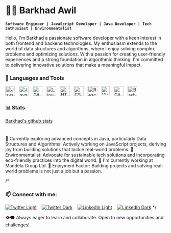 # 👨‍💻 Barkhad Awil

**`Software Engineer | JavaScript Developer | Java Developer | Tech Enthusiast | Environmentalist`**

Hello, I'm Barkhad a passionate software developer with a keen interest in both frontend and backend technologies.
My enthusiasm extends to the world of data structures and algorithms, where I enjoy solving complex problems and optimizing solutions. With a passion for creating user-friendly experiences and a strong foundation in algorithmic thinking, I'm committed to delivering innovative solutions that make a meaningful impact.

### 🧰 Languages and Tools

<img align="left" alt="Java" width="30px" style="padding-right:10px;" src="https://cdn.jsdelivr.net/gh/devicons/devicon/icons/java/java-original.svg"/>
<img align="left" alt="JavaScript" width="30px" style="padding-right:10px;" src="https://cdn.jsdelivr.net/gh/devicons/devicon/icons/javascript/javascript-plain.svg" />
<img align="left" alt="Git" width="30px" style="padding-right:10px;" src="https://cdn.jsdelivr.net/gh/devicons/devicon/icons/git/git-original.svg" />
<img align="left" alt="Linux" width="30px" style="padding-right:10px;" src="https://cdn.jsdelivr.net/gh/devicons/devicon/icons/linux/linux-original.svg" />
<img align="left" alt="HTML" width="30px" style="padding-right:10px;" src="https://cdn.jsdelivr.net/gh/devicons/devicon/icons/html5/html5-plain.svg" />
<img align="left" alt="CSS" width="30px" style="padding-right:10px;" src="https://cdn.jsdelivr.net/gh/devicons/devicon/icons/css3/css3-plain.svg" />
<img align="left" alt="React" width="30px" style="padding-right:10px;" src="https://cdn.jsdelivr.net/gh/devicons/devicon/icons/react/react-original.svg" />
<img align="left" alt="Visual Studio Code" width="26px" src="https://cdn.jsdelivr.net/gh/devicons/devicon/icons/vscode/vscode-original.svg" style="padding-right:10px;" />
<img align="left" alt="GitHub" width="30px" style="padding-right:10px;" src="https://cdn.jsdelivr.net/gh/devicons/devicon/icons/github/github-original.svg" />
<img align="left" alt="Bash" width="30px" style="padding-right:10px;" src="https://cdn.jsdelivr.net/gh/devicons/devicon/icons/bash/bash-original.svg" />
<br />

#

### 📊 Stats

[Barkhad's github stats](github-readme-stats-b7gopj89s-barkhad-awils-projects.vercel.app/api?username=barkhadAwil&show_icons=true&theme=gruvbox)


#

🌱 Currently exploring advanced concepts in Java, particularly Data Structures and Algorithms. Actively working on JavaScript projects, deriving joy from building solutions that tackle real-world problems.
🌿 Environmentalist: Advocate for sustainable tech solutions and incorporating eco-friendly practices into the digital world.
💼 I'm currently working at Mandela Group Ltd.
🚀 Enjoyment Factor: Building projects and solving real-world problems is not just a job but a passion.


/*
### 📫 Connect with me:
[![Twitter Light](./img/twitter-light.svg)](https://twitter.com/AwilBarkhad) &nbsp;&nbsp;
[![Twitter Dark](./img/twitter-dark.svg)](https://twitter.com/AwilBarkhad)
&nbsp;&nbsp;
[![LinkedIn Light](./img/linkedin-light.svg)](https://linkedin.com/in/barkhad-awil-farah-8b920824b) &nbsp;&nbsp;
[![LinkedIn Dark](./img/linkedin-dark.svg)](https://linkedin.com/in/barkhad-awil-farah-8b920824b)
*/

  
👁️‍🗨️ Always eager to learn and collaborate. Open to new opportunities and challenges!

<link rel="stylesheet" href="https://cdnjs.cloudflare.com/ajax/libs/font-awesome/5.15.3/css/all.min.css" integrity="sha384-bCEOMLb8kNtZmX5l4e5xN5bFuH4wsZtHTjzmx9LfUcyNxUp3LbU3uPjU8XKGyvkF" crossorigin="anonymous">

